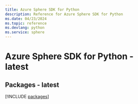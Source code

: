 ```yaml
---
title: Azure Sphere SDK for Python
description: Reference for Azure Sphere SDK for Python
ms.date: 04/23/2024
ms.topic: reference
ms.devlang: python
ms.service: sphere
---
```

# Azure Sphere SDK for Python - latest
## Packages - latest
[!INCLUDE [packages](sphere-index.md)]